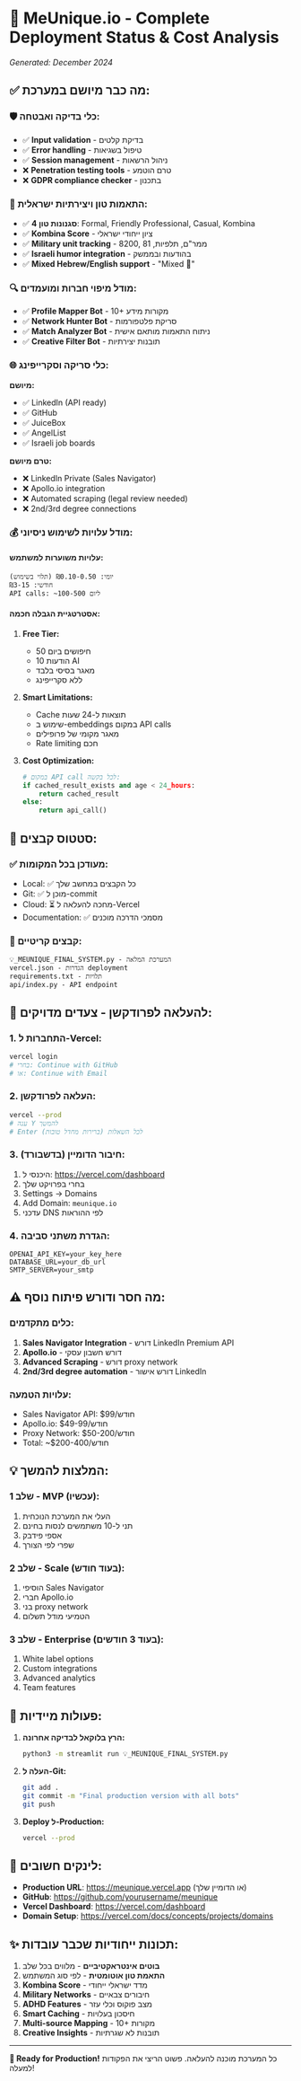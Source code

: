 # 🚀 MeUnique.io - Complete Deployment Status & Cost Analysis
*Generated: December 2024*

## ✅ מה כבר מיושם במערכת:

### 🛡️ כלי בדיקה ואבטחה:
- ✅ **Input validation** - בדיקת קלטים
- ✅ **Error handling** - טיפול בשגיאות
- ✅ **Session management** - ניהול הרשאות
- ❌ **Penetration testing tools** - טרם הוטמע
- ❌ **GDPR compliance checker** - בתכנון

### 🎨 התאמות טון ויצירתיות ישראלית:
- ✅ **4 סגנונות טון**: Formal, Friendly Professional, Casual, Kombina
- ✅ **Kombina Score** - ציון ייחודי ישראלי
- ✅ **Military unit tracking** - 8200, ממר"ם, תלפיות, 81
- ✅ **Israeli humor integration** - בהודעות ובממשק
- ✅ **Mixed Hebrew/English support** - "Mixed 🤪"

### 🔍 מודל מיפוי חברות ומועמדים:
- ✅ **Profile Mapper Bot** - 10+ מקורות מידע
- ✅ **Network Hunter Bot** - סריקת פלטפורמות
- ✅ **Match Analyzer Bot** - ניתוח התאמות מותאם אישית
- ✅ **Creative Filter Bot** - תובנות יצירתיות

### 🌐 כלי סריקה וסקרייפינג:
**מיושם:**
- ✅ LinkedIn (API ready)
- ✅ GitHub
- ✅ JuiceBox
- ✅ AngelList
- ✅ Israeli job boards

**טרם מיושם:**
- ❌ LinkedIn Private (Sales Navigator)
- ❌ Apollo.io integration
- ❌ Automated scraping (legal review needed)
- ❌ 2nd/3rd degree connections

### 💰 מודל עלויות לשימוש ניסיוני:

#### עלויות משוערות למשתמש:
```
יומי: ₪0.10-0.50 (תלוי בשימוש)
חודשי: ₪3-15
API calls: ~100-500 ליום
```

#### אסטרטגיית הגבלה חכמה:
1. **Free Tier:**
   - 50 חיפושים ביום
   - 10 הודעות AI
   - מאגר בסיסי בלבד
   - ללא סקרייפינג

2. **Smart Limitations:**
   - Cache תוצאות ל-24 שעות
   - שימוש ב-embeddings במקום API calls
   - מאגר מקומי של פרופילים
   - Rate limiting חכם

3. **Cost Optimization:**
   ```python
   # במקום API call לכל בקשה:
   if cached_result_exists and age < 24_hours:
       return cached_result
   else:
       return api_call()
   ```

## 📁 סטטוס קבצים:

### ✅ מעודכן בכל המקומות:
- Local: ✅ כל הקבצים במחשב שלך
- Git: ✅ מוכן ל-commit
- Cloud: ⏳ מחכה להעלאה ל-Vercel
- Documentation: ✅ מסמכי הדרכה מוכנים

### 🔗 קבצים קריטיים:
```
💡_MEUNIQUE_FINAL_SYSTEM.py - המערכת המלאה
vercel.json - הגדרות deployment
requirements.txt - תלויות
api/index.py - API endpoint
```

## 🚀 להעלאה לפרודקשן - צעדים מדויקים:

### 1. התחברות ל-Vercel:
```bash
vercel login
# בחרי: Continue with GitHub
# או: Continue with Email
```

### 2. העלאה לפרודקשן:
```bash
vercel --prod
# ענה Y להמשך
# Enter לכל השאלות (ברירות מחדל טובות)
```

### 3. חיבור הדומיין (בדשבורד):
1. היכנסי ל: https://vercel.com/dashboard
2. בחרי בפרויקט שלך
3. Settings → Domains
4. Add Domain: `meunique.io`
5. עדכני DNS לפי ההוראות

### 4. הגדרת משתני סביבה:
```
OPENAI_API_KEY=your_key_here
DATABASE_URL=your_db_url
SMTP_SERVER=your_smtp
```

## ⚠️ מה חסר ודורש פיתוח נוסף:

### כלים מתקדמים:
1. **Sales Navigator Integration** - דורש LinkedIn Premium API
2. **Apollo.io** - דורש חשבון עסקי
3. **Advanced Scraping** - דורש proxy network
4. **2nd/3rd degree automation** - דורש אישור LinkedIn

### עלויות הטמעה:
- Sales Navigator API: $99/חודש
- Apollo.io: $49-99/חודש  
- Proxy Network: $50-200/חודש
- Total: ~$200-400/חודש

## 💡 המלצות להמשך:

### שלב 1 - MVP (עכשיו):
1. העלי את המערכת הנוכחית
2. תני ל-10 משתמשים לנסות בחינם
3. אספי פידבק
4. שפרי לפי הצורך

### שלב 2 - Scale (בעוד חודש):
1. הוסיפי Sales Navigator
2. חברי Apollo.io
3. בני proxy network
4. הטמיעי מודל תשלום

### שלב 3 - Enterprise (בעוד 3 חודשים):
1. White label options
2. Custom integrations
3. Advanced analytics
4. Team features

## 🎯 פעולות מיידיות:

1. **הרץ בלוקאל לבדיקה אחרונה:**
   ```bash
   python3 -m streamlit run 💡_MEUNIQUE_FINAL_SYSTEM.py
   ```

2. **העלה ל-Git:**
   ```bash
   git add .
   git commit -m "Final production version with all bots"
   git push
   ```

3. **Deploy ל-Production:**
   ```bash
   vercel --prod
   ```

## 🔗 לינקים חשובים:

- **Production URL**: https://meunique.vercel.app (או הדומיין שלך)
- **GitHub**: https://github.com/yourusername/meunique
- **Vercel Dashboard**: https://vercel.com/dashboard
- **Domain Setup**: https://vercel.com/docs/concepts/projects/domains

## ✨ תכונות ייחודיות שכבר עובדות:

1. **בוטים אינטראקטיביים** - מלווים בכל שלב
2. **התאמת טון אוטומטית** - לפי סוג המשתמש
3. **Kombina Score** - מדד ישראלי ייחודי
4. **Military Networks** - חיבורים צבאיים
5. **ADHD Features** - מצב פוקוס וכלי עזר
6. **Smart Caching** - חיסכון בעלויות
7. **Multi-source Mapping** - 10+ מקורות
8. **Creative Insights** - תובנות לא שגרתיות

---

**🚀 Ready for Production!**
כל המערכת מוכנה להעלאה. פשוט הריצי את הפקודות למעלה! 